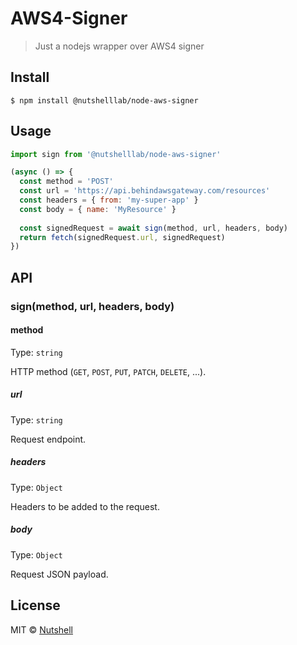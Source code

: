 # AWS4-Signer

> Just a nodejs wrapper over AWS4 signer


## Install

```
$ npm install @nutshelllab/node-aws-signer
```


## Usage

```js
import sign from '@nutshelllab/node-aws-signer'

(async () => {
  const method = 'POST'
  const url = 'https://api.behindawsgateway.com/resources'
  const headers = { from: 'my-super-app' }
  const body = { name: 'MyResource' }
  
  const signedRequest = await sign(method, url, headers, body)
  return fetch(signedRequest.url, signedRequest)
})
```


## API

### sign(method, url, headers, body)

#### method

Type: `string`

HTTP method (`GET`, `POST`, `PUT`, `PATCH`, `DELETE`, ...).

##### url

Type: `string`

Request endpoint.

##### headers

Type: `Object`

Headers to be added to the request.

##### body

Type: `Object`

Request JSON payload.


## License

MIT © [Nutshell](https://nutshell-lab.com)

